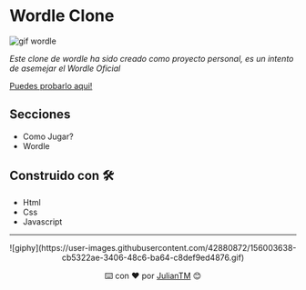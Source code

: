 # Wordle Clone

![gif wordle](https://user-images.githubusercontent.com/42880872/155907090-c0fec2dd-3be4-4ad4-a1a4-2a08b41bb477.gif)

_Este clone de wordle ha sido creado como proyecto personal, es un intento de asemejar el Wordle Oficial_

[Puedes probarlo aqui!](https://wordle-clon-julian-pachon.netlify.app)

## Secciones
* Como Jugar?
* Wordle

## Construido con 🛠️

* Html
* Css
* Javascript

---

<div align="center">
  ![giphy](https://user-images.githubusercontent.com/42880872/156003638-cb5322ae-3406-48c6-ba64-c8def9ed4876.gif)

  ⌨️ con ❤️ por [JulianTM](https://github.com/JulianTM) 😊
</div>

